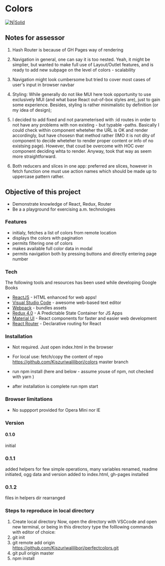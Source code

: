 # Colors

[![N|Solid](https://cldup.com/dTxpPi9lDf.thumb.png)](https://nodesource.com/products/nsolid)

## Notes for assessor

1. Hash Router is because of GH Pages way of rendering

2. Navigation in general, one can say it is too nested. Yeah, it might be simplier, but wanted to make full use of Layout/Outlet features, and is ready to add new subpage on the level of colors - scalability

3. Navigation might look cumbersome but tried to cover most cases of user's input in browser navbar

4. Styling: While generally do not like MUI here took opportunity to use exclusively MUI (and what base React out-of-box styles are), just to gain some experience. Besides, styling is rather minimalistic by definition (or my idea of design);

5. I decided to add fixed and not parameterised with :id routes in order to not have any problems with non existing - but typable -paths. Basically I could check within component wheteher the URL is OK and render accordingly, but have chosesn that method rather (IMO it is not dity of component to decide wheteher to render proper content or info of no existsing page). However, that coud be overcome with HOC over component deciding whta to render. Anyway, took that way as seem more straightforward.

6. Both reducers and slices in one app: preferred are slices, however in fetch function one must use action names which should be made up to uppercase pattern rather.

## Objective of this project

-   Demonstrate knowledge of React, Redux, Router
-   Be a a playground for exercising a.m. technologies

### Features

-   initialy, fetches a list of colors from remote location
-   displays the colors with pagination
-   permits filtering one of colors
-   makes available full color data in modal
-   permits navigation both by pressing buttons and directly entering page number

### Tech

The following tools and resources has been used while developing Google Books

-   [ReactJS](https://reactjs.org/) - HTML enhanced for web apps!
-   [Visual Studio Code](https://code.visualstudio.com/) - awesome web-based text editor
-   [Webpack](https://webpack.js.org/) - bundles assets
-   [Redux 4.0](https://redux.js.org/) - A Predictable State Container for JS Apps
-   [Material UI](https://material-ui.com/) - React components for faster and easier web development
-   [React Router](https://courses.reacttraining.com/p/react-router-5) - Declarative routing for React

### Installation

-   Not required. Just open index.html in the browser
-   For local use: fetch/copy the content of repo <https://github.com/Kiszuriwalilibori/colors> master branch
-   run npm install (here and below - assume youse of npm, not checked with yarn )

-   after installation is complete run npm start

### Browser limitations

-   No suppport provided for Opera Mini nor IE

### Version

#### 0.1.0

initial

### 0.1.1

added helpers for few simple operations, many variables renamed, readme initiated, ogg data and version added to index.html, gh-pages installed

### 0.1.2

files in helpers dir rearranged

### Steps to reproduce in local directory

1. Create local directory
   Now, open the directory with VSCcode and open new terminal, or being in this directory type the folllowing commands with editor of choice:
2. git init
3. git remote add origin https://github.com/Kiszuriwalilibori/perfectcolors.git
4. git pull origin master
5. npm install
